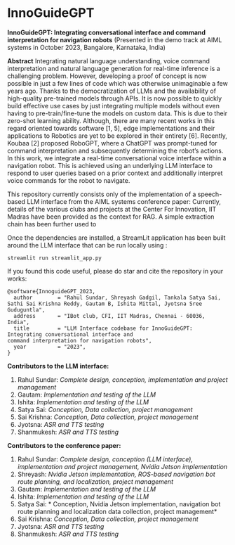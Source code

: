 # InnoGuideGPT


**InnoGuideGPT: Integrating conversational interface and
command interpretation for navigation robots** (Presented in the demo track at AIML systems in October 2023, Bangalore, Karnataka, India)

**Abstract**
Integrating natural language understanding, voice command interpretation and natural language generation for real-time inference is a challenging problem. However, developing a proof of concept is now
possible in just a few lines of code which was otherwise unimaginable a few years ago. Thanks to the democratization of LLMs and the availability of high-quality pre-trained models through APIs.
It is now possible to quickly build effective use cases by just integrating multiple models without even having to pre-train/fine-tune the models on custom data. This is due to their zero-shot learning ability. Although, there are many recent works in this regard oriented towards software [1, 5], edge implementations and their applications to Robotics are yet to be explored in their entirety [6]. Recently, Koubaa [2] proposed RoboGPT, where a ChatGPT was
prompt-tuned for command interpretation and subsequently determining the robot’s actions. In this work, we integrate a real-time conversational voice interface within a navigation robot. This is achieved using an underlying LLM interface to respond to user queries based on a prior context and additionally interpret voice commands for the robot to navigate. 

This repository currently consists only of the implementation of a speech-based LLM interface from the AIML systems conference paper:
Currently, details of the various clubs and projects at the Center For Innovation, IIT Madras have been provided as the context for RAG. A simple extraction chain has been further used to


Once the dependencies are installed, a StreamLit application has been built around the LLM interface that can be run locally
using :
```
streamlit run streamlit_app.py
```

If you found this code useful, please do star and cite the repository in your works:
```
@software{InnoguideGPT_2023,
  author        = "Rahul Sundar, Shreyash Gadgil, Tankala Satya Sai, Sathi Sai Krishna Reddy, Gautam B, Ishita Mittal, Jyotsna Sree Guduguntla",
  address       = "IBot club, CFI, IIT Madras, Chennai - 60036, India",
  title         = "LLM Interface codebase for InnoGuideGPT: Integrating conversational interface and
command interpretation for navigation robots",
  year          = "2023",
}
```


**Contributors to the LLM interface:**
1. Rahul Sundar: *Complete design, conception, implementation and project management*
2. Gautam: *Implementation and testing of the LLM*
3. Ishita: *Implementation and testing of the LLM*
4. Satya Sai:  *Conception, Data collection, project management*
5. Sai Krishna: *Conception, Data collection, project management*
6. Jyotsna: *ASR and TTS testing*
7. Shanmukesh: *ASR and TTS testing*

**Contributors to the conference paper:**
1. Rahul Sundar: *Complete design, conception (LLM interface), implementation and project management, Nvidia Jetson implementation*
2. Shreyash: *Nvidia Jetson implementation, ROS-based navigation bot route planning, and localization, project management*
3. Gautam: *Implementation and testing of the LLM*
4. Ishita: *Implementation and testing of the LLM*
5. Satya Sai:  * Conception, Nvidia Jetson implementation, navigation bot route planning and localization data collection, project management*
6. Sai Krishna: *Conception, Data collection, project management*
7. Jyotsna: *ASR and TTS testing*
8. Shanmukesh: *ASR and TTS testing*
